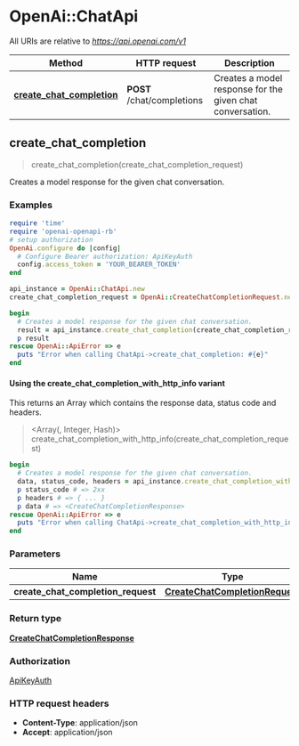 # OpenAi::ChatApi

All URIs are relative to *https://api.openai.com/v1*

| Method | HTTP request | Description |
| ------ | ------------ | ----------- |
| [**create_chat_completion**](ChatApi.md#create_chat_completion) | **POST** /chat/completions | Creates a model response for the given chat conversation. |


## create_chat_completion

> <CreateChatCompletionResponse> create_chat_completion(create_chat_completion_request)

Creates a model response for the given chat conversation.

### Examples

```ruby
require 'time'
require 'openai-openapi-rb'
# setup authorization
OpenAi.configure do |config|
  # Configure Bearer authorization: ApiKeyAuth
  config.access_token = 'YOUR_BEARER_TOKEN'
end

api_instance = OpenAi::ChatApi.new
create_chat_completion_request = OpenAi::CreateChatCompletionRequest.new({messages: [OpenAi::ChatCompletionRequestAssistantMessage.new({role: 'assistant'})], model: OpenAi::CreateChatCompletionRequestModel.new}) # CreateChatCompletionRequest | 

begin
  # Creates a model response for the given chat conversation.
  result = api_instance.create_chat_completion(create_chat_completion_request)
  p result
rescue OpenAi::ApiError => e
  puts "Error when calling ChatApi->create_chat_completion: #{e}"
end
```

#### Using the create_chat_completion_with_http_info variant

This returns an Array which contains the response data, status code and headers.

> <Array(<CreateChatCompletionResponse>, Integer, Hash)> create_chat_completion_with_http_info(create_chat_completion_request)

```ruby
begin
  # Creates a model response for the given chat conversation.
  data, status_code, headers = api_instance.create_chat_completion_with_http_info(create_chat_completion_request)
  p status_code # => 2xx
  p headers # => { ... }
  p data # => <CreateChatCompletionResponse>
rescue OpenAi::ApiError => e
  puts "Error when calling ChatApi->create_chat_completion_with_http_info: #{e}"
end
```

### Parameters

| Name | Type | Description | Notes |
| ---- | ---- | ----------- | ----- |
| **create_chat_completion_request** | [**CreateChatCompletionRequest**](CreateChatCompletionRequest.md) |  |  |

### Return type

[**CreateChatCompletionResponse**](CreateChatCompletionResponse.md)

### Authorization

[ApiKeyAuth](../README.md#ApiKeyAuth)

### HTTP request headers

- **Content-Type**: application/json
- **Accept**: application/json

